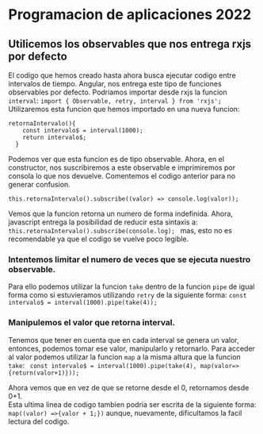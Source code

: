 # Programacion de aplicaciones 2022

## Utilicemos los observables que nos entrega rxjs por defecto

El codigo que hemos creado hasta ahora busca ejecutar codigo entre intervalos de tiempo. Angular, nos entrega este tipo de funciones observables por defecto. Podriamos importar desde rxjs la funcion `interval`: `import { Observable, retry, interval } from 'rxjs';`
Utilizaremos esta funcion que hemos importado en una nueva funcion:

```
retornaIntervalo(){
    const intervalo$ = interval(1000);
    return intervalo$;
  }
```

Podemos ver que esta funcion es de tipo observable.
Ahora, en el constructor, nos suscribiremos a este observable e imprimiremos por consola lo que nos devuelve. Comentemos el codigo anterior para no generar confusion.

```
this.retornaIntervalo().subscribe((valor) => console.log(valor));
```

Vemos que la funcion retorna un numero de forma indefinida. Ahora, javascript entrega la posibilidad de reducir esta sintaxis a: `this.retornaIntervalo().subscribe(console.log); ` mas, esto no es recomendable ya que el codigo se vuelve poco legible.

### Intentemos limitar el numero de veces que se ejecuta nuestro observable.

Para ello podemos utilizar la funcion `take` dentro de la funcion `pipe` de igual forma como si estuvieramos utilizando `retry` de la siguiente forma: `const intervalo$ = interval(1000).pipe(take(4)); `

### Manipulemos el valor que retorna interval.

Tenemos que tener en cuenta que en cada interval se genera un valor, entonces, podemos tomar ese valor, manipularlo y retornarlo. Para acceder al valor podemos utilizar la funcion `map` a la misma altura que la funcion `take`: ` const intervalo$ = interval(1000).pipe(take(4), map(valor=>{return(valor+1)}));`

Ahora vemos que en vez de que se retorne desde el 0, retornamos desde 0+1.  
Esta ultima linea de codigo tambien podria ser escrita de la siguiente forma: `map((valor) =>{valor + 1;})` aunque, nuevamente, dificultamos la facil lectura del codigo.
